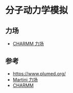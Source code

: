 # 分子动力学模拟

## 力场

- [CHARMM 力场](http://mackerell.umaryland.edu/charmm_ff.shtml)

## 参考

- https://www.plumed.org/
- [Martini 力场](http://md.chem.rug.nl/)
- [CHARMM](https://academiccharmm.org/)
